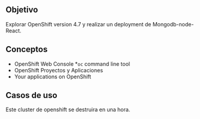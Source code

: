 ## Objetivo

Explorar OpenShift version 4.7 y realizar un deployment de Mongodb-node-React.

## Conceptos

* OpenShift Web Console
*`oc` command line tool
* OpenShift Proyectos y Aplicaciones
* Your applications on OpenShift

## Casos de uso


Este cluster de openshift se destruira en una hora.

